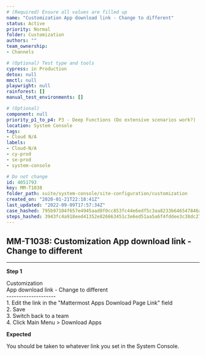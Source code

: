 ```yaml
---
# (Required) Ensure all values are filled up
name: "Customization App download link - Change to different"
status: Active
priority: Normal
folder: Customization
authors: ""
team_ownership: 
- Channels

# (Optional) Test type and tools
cypress: in Production
detox: null
mmctl: null
playwright: null
rainforest: []
manual_test_environments: []

# (Optional)
component: null
priority_p1_to_p4: P3 - Deep Functions (Do extensive scenarios work?)
location: System Console
tags: 
- Cloud N/A
labels: 
- Cloud-N/A
- cy-prod
- se-prod
- system-console

# Do not change
id: 4051793
key: MM-T1038
folder_path: suite/system-console/site-configuration/customization
created_on: "2020-01-21T22:18:41Z"
last_updated: "2022-09-09T17:57:34Z"
case_hashed: 795b97104f657e4945aad8f0cc853fc44e6edf5c3aa8233b646547846addbe2003064c365240b2caed04f08ff8d751c8
steps_hashed: 3943fc4a918eed41352e826663451c3e6ed51aa5a6f4fddee3c38dc271cebb54b88fd9af015c50339bbe3b56f791839c
---
```


## MM-T1038: Customization App download link - Change to different

---

**Step 1**

Customization\
App download link - Change to different\
\--------------------\
1\. Edit the link in the "Mattermost Apps Download Page Link" field\
2\. Save\
3\. Switch back to a team\
4\. Click Main Menu > Download Apps

**Expected**

You should be taken to whatever link you set in the System Console.
